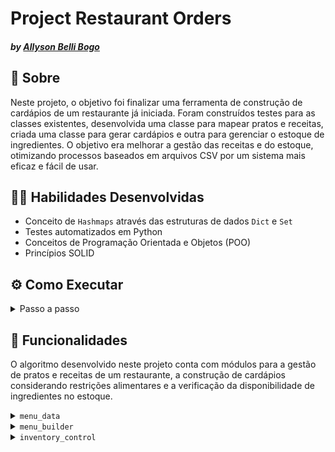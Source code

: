 # Project Restaurant Orders
#### _by [Allyson Belli Bogo](https://www.linkedin.com/in/allysonbogo/)_

## :page_with_curl: Sobre

Neste projeto, o objetivo foi finalizar uma ferramenta de construção de cardápios de um restaurante já iniciada. Foram construídos testes para as classes existentes, desenvolvida uma classe para mapear pratos e receitas, criada uma classe para gerar cardápios e outra para gerenciar o estoque de ingredientes. O objetivo era melhorar a gestão das receitas e do estoque, otimizando processos baseados em arquivos CSV por um sistema mais eficaz e fácil de usar.


## :man_technologist: Habilidades Desenvolvidas

* Conceito de <code>Hashmaps</code> através das estruturas de dados <code>Dict</code> e <code>Set</code>
* Testes automatizados em Python
* Conceitos de Programação Orientada e Objetos (POO)
* Princípios SOLID


## ⚙️ Como Executar

<details>
  <summary> Passo a passo </summary>
  <br>

  1. Clone o repositório em uma pasta de preferência

  ```
  git clone git@github.com:allysonbogo/project-restaurant-orders.git
  ```
  2. Entre na pasta raíz do projeto e crie o ambiente virtual para o projeto

  ```
  python3 -m venv .venv && source .venv/bin/activate
  ```
  3. Instale as dependências

  ```
  python3 -m pip install -r dev-requirements.txt
  ```
</details>


## 📂 Funcionalidades

O algoritmo desenvolvido neste projeto conta com módulos para a gestão de pratos e receitas de um restaurante, a construção de cardápios considerando restrições alimentares e a verificação da disponibilidade de ingredientes no estoque.

<details>
  <summary> <code>menu_data</code> </summary>
  
  Esse módulo realiza a leitura do arquivo CSV que contém as informações do cardápio do restaurante e faz o relacionamento do prato com sua respectiva receita, detalhando ingredientes e quantidades.

</details>

<details>
  <summary> <code>menu_builder</code> </summary>
  
  Esse módulo inclui uma classe que integra cardápios e estoque, permitindo filtrar pratos de acordo com restrições alimentares ou que não tenham quantidade suficiente de ingredientes em estoque.

</details>

<details>
  <summary> <code>inventory_control</code> </summary>
  
  Esse módulo inclui um método para a verificação da disponibilidade em estoque de ingredientes de determinadas receitas, passadas como parâmetro para o método. Além disso, também conta com um método que realiza a subtração destes ingredientes do estoque. A subtração somente é realizada caso todos os ingredientes da receita estejam disponíveis em estoque.

</details>
<br>